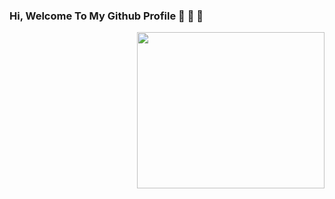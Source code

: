 ### Hi, Welcome To My Github Profile 👋 👋 👋
<img src="https://giphy.com/clips/storyful-arizona-milky-way-shooting-stars-ozNvZioZuhQZ9YmxvX" align="right" width="300" height="250">


















